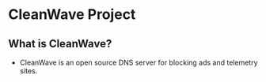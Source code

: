 # CleanWave Project

## What is CleanWave?
- CleanWave is an open source DNS server for blocking ads and telemetry sites.
